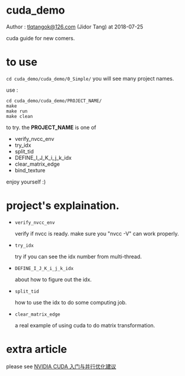 # cuda_demo
Author : tlqtangok@126.com (Jidor Tang) at 2018-07-25

cuda guide for new comers. 

# to use 
`cd cuda_demo/cuda_demo/0_Simple/`
you will see many project names. 

use :

```
cd cuda_demo/cuda_demo/PROJECT_NAME/
make 
make run 
make clean 
```
to try. the **PROJECT_NAME** is one of 

- verify_nvcc_env
- try_idx  
- split_tid  
- DEFINE_I_J_K_i_j_k_idx  
- clear_matrix_edge  
- bind_texture

enjoy yourself :)


# project's explaination.

- `verify_nvcc_env`

  verify if nvcc is ready. make sure you "nvcc -V" can work properly.



- `try_idx`

  try if you can see the idx number from multi-thread.



- `DEFINE_I_J_K_i_j_k_idx`

  about how to figure out the idx.



- `split_tid`

  how to use the idx to do some computing job.


  
- `clear_matrix_edge`

  a real example of using cuda to do matrix transformation.




# extra article
please see [NVIDIA CUDA 入门与并行优化建议](https://gitbook.cn/gitchat/activity/5b49ecf81f72d149b2ded0b0)
